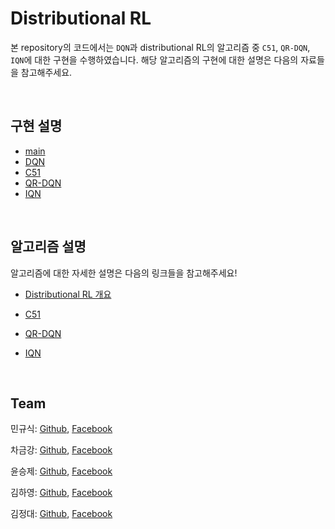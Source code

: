 # Distributional RL

본 repository의 코드에서는 `DQN`과 distributional RL의 알고리즘 중 `C51`, `QR-DQN`, `IQN`에 대한 구현을 수행하였습니다. 해당 알고리즘의 구현에 대한 설명은 다음의 자료들을 참고해주세요. 

<br>

## 구현 설명

- [main](https://github.com/reinforcement-learning-kr/distributional_rl/blob/master/Distributional_RL_code/docs/main.md)
- [DQN](https://github.com/reinforcement-learning-kr/distributional_rl/blob/master/Distributional_RL_code/docs/QRDQN.md)
- [C51](https://github.com/reinforcement-learning-kr/distributional_rl/blob/master/Distributional_RL_code/docs/C51.md)
- [QR-DQN](https://github.com/reinforcement-learning-kr/distributional_rl/blob/master/Distributional_RL_code/docs/QRDQN.md)
- [IQN](https://github.com/reinforcement-learning-kr/distributional_rl/blob/master/Distributional_RL_code/docs/IQN.md)

<br>

## 알고리즘 설명 

알고리즘에 대한 자세한 설명은 다음의 링크들을 참고해주세요!

- [Distributional RL 개요](https://reinforcement-learning-kr.github.io/2018/09/27/Distributional_intro/)

- [C51](https://reinforcement-learning-kr.github.io/2018/10/02/C51/)
- [QR-DQN](https://reinforcement-learning-kr.github.io/2018/10/22/QR-DQN/)
- [IQN](https://reinforcement-learning-kr.github.io/2018/10/30/IQN/)



<br>

## Team

민규식: [Github](https://github.com/Kyushik), [Facebook](https://www.facebook.com/kyushik.min)

차금강: [Github](https://github.com/chagmgang), [Facebook](https://www.facebook.com/profile.php?id=100002147815509)

윤승제: [Github](https://github.com/sjYoondeltar), [Facebook](https://www.facebook.com/seungje.yoon)

김하영: [Github](https://github.com/hayoung-kim), [Facebook](https://www.facebook.com/altairyoung)

김정대: [Github](https://github.com/kekmodel), [Facebook](https://www.facebook.com/kekmodel)